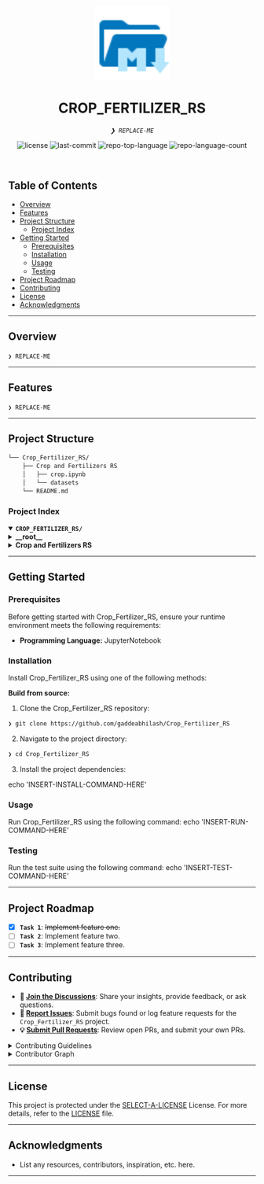 <p align="center">
    <img src="https://raw.githubusercontent.com/PKief/vscode-material-icon-theme/ec559a9f6bfd399b82bb44393651661b08aaf7ba/icons/folder-markdown-open.svg" align="center" width="30%">
</p>
<p align="center"><h1 align="center">CROP_FERTILIZER_RS</h1></p>
<p align="center">
	<em><code>❯ REPLACE-ME</code></em>
</p>
<p align="center">
	<img src="https://img.shields.io/github/license/gaddeabhilash/Crop_Fertilizer_RS?style=default&logo=opensourceinitiative&logoColor=white&color=0080ff" alt="license">
	<img src="https://img.shields.io/github/last-commit/gaddeabhilash/Crop_Fertilizer_RS?style=default&logo=git&logoColor=white&color=0080ff" alt="last-commit">
	<img src="https://img.shields.io/github/languages/top/gaddeabhilash/Crop_Fertilizer_RS?style=default&color=0080ff" alt="repo-top-language">
	<img src="https://img.shields.io/github/languages/count/gaddeabhilash/Crop_Fertilizer_RS?style=default&color=0080ff" alt="repo-language-count">
</p>
<p align="center"><!-- default option, no dependency badges. -->
</p>
<p align="center">
	<!-- default option, no dependency badges. -->
</p>
<br>

##  Table of Contents

- [ Overview](#-overview)
- [ Features](#-features)
- [ Project Structure](#-project-structure)
  - [ Project Index](#-project-index)
- [ Getting Started](#-getting-started)
  - [ Prerequisites](#-prerequisites)
  - [ Installation](#-installation)
  - [ Usage](#-usage)
  - [ Testing](#-testing)
- [ Project Roadmap](#-project-roadmap)
- [ Contributing](#-contributing)
- [ License](#-license)
- [ Acknowledgments](#-acknowledgments)

---

##  Overview

<code>❯ REPLACE-ME</code>

---

##  Features

<code>❯ REPLACE-ME</code>

---

##  Project Structure

```sh
└── Crop_Fertilizer_RS/
    ├── Crop and Fertilizers RS
    │   ├── crop.ipynb
    │   └── datasets
    └── README.md
```


###  Project Index
<details open>
	<summary><b><code>CROP_FERTILIZER_RS/</code></b></summary>
	<details> <!-- __root__ Submodule -->
		<summary><b>__root__</b></summary>
		<blockquote>
			<table>
			</table>
		</blockquote>
	</details>
	<details> <!-- Crop and Fertilizers RS Submodule -->
		<summary><b>Crop and Fertilizers RS</b></summary>
		<blockquote>
			<table>
			<tr>
				<td><b><a href='https://github.com/gaddeabhilash/Crop_Fertilizer_RS/blob/master/Crop and Fertilizers RS/crop.ipynb'>crop.ipynb</a></b></td>
				<td><code>❯ REPLACE-ME</code></td>
			</tr>
			</table>
		</blockquote>
	</details>
</details>

---
##  Getting Started

###  Prerequisites

Before getting started with Crop_Fertilizer_RS, ensure your runtime environment meets the following requirements:

- **Programming Language:** JupyterNotebook


###  Installation

Install Crop_Fertilizer_RS using one of the following methods:

**Build from source:**

1. Clone the Crop_Fertilizer_RS repository:
```sh
❯ git clone https://github.com/gaddeabhilash/Crop_Fertilizer_RS
```

2. Navigate to the project directory:
```sh
❯ cd Crop_Fertilizer_RS
```

3. Install the project dependencies:

echo 'INSERT-INSTALL-COMMAND-HERE'



###  Usage
Run Crop_Fertilizer_RS using the following command:
echo 'INSERT-RUN-COMMAND-HERE'

###  Testing
Run the test suite using the following command:
echo 'INSERT-TEST-COMMAND-HERE'

---
##  Project Roadmap

- [X] **`Task 1`**: <strike>Implement feature one.</strike>
- [ ] **`Task 2`**: Implement feature two.
- [ ] **`Task 3`**: Implement feature three.

---

##  Contributing

- **💬 [Join the Discussions](https://github.com/gaddeabhilash/Crop_Fertilizer_RS/discussions)**: Share your insights, provide feedback, or ask questions.
- **🐛 [Report Issues](https://github.com/gaddeabhilash/Crop_Fertilizer_RS/issues)**: Submit bugs found or log feature requests for the `Crop_Fertilizer_RS` project.
- **💡 [Submit Pull Requests](https://github.com/gaddeabhilash/Crop_Fertilizer_RS/blob/main/CONTRIBUTING.md)**: Review open PRs, and submit your own PRs.

<details closed>
<summary>Contributing Guidelines</summary>

1. **Fork the Repository**: Start by forking the project repository to your github account.
2. **Clone Locally**: Clone the forked repository to your local machine using a git client.
   ```sh
   git clone https://github.com/gaddeabhilash/Crop_Fertilizer_RS
   ```
3. **Create a New Branch**: Always work on a new branch, giving it a descriptive name.
   ```sh
   git checkout -b new-feature-x
   ```
4. **Make Your Changes**: Develop and test your changes locally.
5. **Commit Your Changes**: Commit with a clear message describing your updates.
   ```sh
   git commit -m 'Implemented new feature x.'
   ```
6. **Push to github**: Push the changes to your forked repository.
   ```sh
   git push origin new-feature-x
   ```
7. **Submit a Pull Request**: Create a PR against the original project repository. Clearly describe the changes and their motivations.
8. **Review**: Once your PR is reviewed and approved, it will be merged into the main branch. Congratulations on your contribution!
</details>

<details closed>
<summary>Contributor Graph</summary>
<br>
<p align="left">
   <a href="https://github.com{/gaddeabhilash/Crop_Fertilizer_RS/}graphs/contributors">
      <img src="https://contrib.rocks/image?repo=gaddeabhilash/Crop_Fertilizer_RS">
   </a>
</p>
</details>

---

##  License

This project is protected under the [SELECT-A-LICENSE](https://choosealicense.com/licenses) License. For more details, refer to the [LICENSE](https://choosealicense.com/licenses/) file.

---

##  Acknowledgments

- List any resources, contributors, inspiration, etc. here.

---

